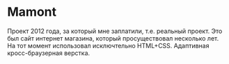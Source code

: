 # Mamont
Проект 2012 года, за который мне заплатили, т.е. реальный проект. Это был сайт интернет магазина, который просуществовал несколько лет.
На тот момент использовал исключтельно HTML+CSS. Адаптивная кросс-браузерная верстка.
